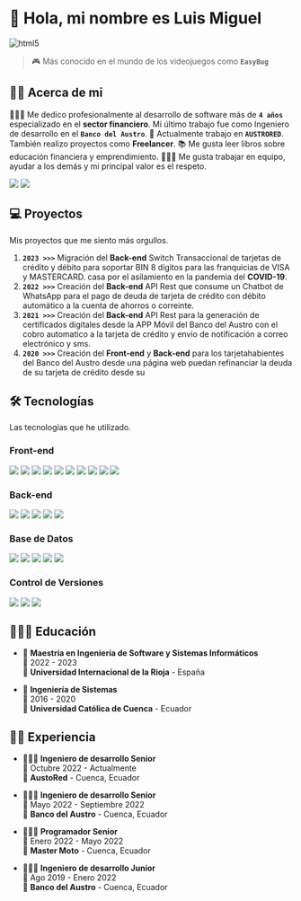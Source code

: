 # 👋 Hola, mi nombre es Luis Miguel 

![html5](https://img.shields.io/badge/Desarrollador%20Full%20Stack-1192ee)

> 🎮 Más conocido en el mundo de los videojuegos como **`EasyBug`** 

## 🙋‍♂️ Acerca de mi
👨🏻‍💻 Me dedico profesionalmente al desarrollo de software más de 
**`4 años`** especializado en el **sector financiero**. Mi último trabajo fue como Ingeniero de desarrollo en el **`Banco del Austro`**. 💼 Actualmente trabajo en **`AUSTRORED`**. También realizo proyectos como **Freelancer**.  📚 Me gusta leer libros sobre educación financiera y emprendimiento. 👨🏻‍🏫 Me gusta trabajar en equipo, ayudar a los demás y mi principal valor es el respeto.

[![](https://img.shields.io/badge/Linkedin-0A66C2?logo=linkedin)](https://www.linkedin.com/in/palaciosluismig)
[![](https://img.shields.io/badge/Instagram-black?logo=instagram)](https://www.instagram.com/palaciosluismig)

## 💻 Proyectos
Mis proyectos que me siento más orgullos.
1.  **`2023 >>>`** Migración del **Back-end** Switch Transaccional de tarjetas de crédito y débito para soportar BIN 8 dígitos para las franquicias de VISA y MASTERCARD.
casa por el asilamiento en la pandemia del **COVID-19**.
2.  **`2022 >>>`** Creación del **Back-end** API Rest que consume un Chatbot de WhatsApp para el pago de deuda de tarjeta de crédito con débito automático a la cuenta de ahorros o correinte.
3. **`2021 >>>`** Creación del **Back-end** API Rest para la generación de certificados digitales desde la APP Móvil del Banco del Austro con el cobro automatico a la tarjeta de crédito y envio de notificación a correo electrónico y sms.
4. **`2020 >>>`** Creación del **Front-end** y **Back-end**  para los tarjetahabientes del Banco del Austro desde una página web puedan refinanciar la deuda de su tarjeta de crédito desde su 

## 🛠️ Tecnologías
Las tecnologías que he utilizado.

### **Front-end**

<!-- [![html5](https://img.shields.io/badge/HMTL-E34F26?style=for-the-badge&logo=html5&logoColor=white&labelColor=101010)]()
[![css3](https://img.shields.io/badge/CSS-1572B6?style=for-the-badge&logo=css3&logoColor=white&labelColor=101010)]()
[![JavaScript](https://img.shields.io/badge/JavaScript-F7DF1E?style=for-the-badge&logo=javascript&logoColor=white&labelColor=101010)]()
[![typescript](https://img.shields.io/badge/typescript-3178C6?style=for-the-badge&logo=typescript&logoColor=white&labelColor=101010)]()
[![React](https://img.shields.io/badge/React-61DAFB?style=for-the-badge&logo=react&logoColor=white&labelColor=101010)]()
[![angular](https://img.shields.io/badge/angular-c3002f?style=for-the-badge&logo=angular&logoColor=white&labelColor=101010)]()
[![django](https://img.shields.io/badge/django-092E20?style=for-the-badge&logo=django&logoColor=white&labelColor=101010)]()
[![.net](https://img.shields.io/badge/ASP.net-512BD4?style=for-the-badge&logo=dotnet&logoColor=white&labelColor=101010)]()
[![Astro](https://img.shields.io/badge/Astro-BC52EE?style=for-the-badge&logo=astro&logoColor=white&labelColor=101010)]()
[![Astro](https://img.shields.io/badge/Tailwind-06B6D4?style=for-the-badge&logo=tailwindcss&logoColor=white&labelColor=101010)]() -->

[![](https://img.shields.io/badge/HTML-black?logo=html5)]()
[![](https://img.shields.io/badge/CSS-black?logo=css3)]()
[![](https://img.shields.io/badge/JavaScript-black?logo=javascript)]()
[![](https://img.shields.io/badge/TypeScript-black?logo=typescript)]()
[![](https://img.shields.io/badge/React-black?logo=react)]()
[![](https://img.shields.io/badge/Angular-black?logo=angular)]()
[![](https://img.shields.io/badge/Django-black?logo=django)]()
[![](https://img.shields.io/badge/ASP.NET-black?logo=dotnet)]()
[![](https://img.shields.io/badge/Astro-black?logo=astro)]()
[![](https://img.shields.io/badge/Tailwind-black?logo=tailwindcss)]()

### **Back-end**

<!-- [![java](https://img.shields.io/badge/java-f89820?style=for-the-badge&logo=java&logoColor=white&labelColor=101010)]()
[![python](https://img.shields.io/badge/python-3776AB?style=for-the-badge&logo=python&logoColor=white&labelColor=101010)]()
[![csharp](https://img.shields.io/badge/csharp-512BD4?style=for-the-badge&logo=csharp&logoColor=white&labelColor=101010)]()
[![spring](https://img.shields.io/badge/spring%20boot-6DB33F?style=for-the-badge&logo=springboot&logoColor=white&labelColor=101010)]()
[![docker](https://img.shields.io/badge/docker-2496ED?style=for-the-badge&logo=docker&logoColor=white&labelColor=101010)]() -->

[![](https://img.shields.io/badge/Java-black?logo=oracle)]()
[![](https://img.shields.io/badge/Python-black?logo=python)]()
[![](https://img.shields.io/badge/Csharp-black?logo=csharp)]()
[![](https://img.shields.io/badge/Spring%20Boot-black?logo=springboot)]()
[![](https://img.shields.io/badge/Docker-black?logo=docker)]()

### **Base de Datos**

<!-- [![microsoftsqlserver](https://img.shields.io/badge/sql%20server-F05032?style=for-the-badge&logo=microsoftsqlserver&logoColor=white&labelColor=101010)]()
[![mysql](https://img.shields.io/badge/mysql-4479A1?style=for-the-badge&logo=mysql&logoColor=white&labelColor=101010)]()
[![postgresql](https://img.shields.io/badge/postgreSQL-4169E1?style=for-the-badge&logo=postgresql&logoColor=white&labelColor=101010)]()
[![sqlite](https://img.shields.io/badge/sqlite-003B57?style=for-the-badge&logo=sqlite&logoColor=white&labelColor=101010)]()
[![mongodb](https://img.shields.io/badge/mongodb-47A248?style=for-the-badge&logo=mongodb&logoColor=white&labelColor=101010)]() -->

[![](https://img.shields.io/badge/SQL%20Server-black?logo=microsoftsqlserver)]()
[![](https://img.shields.io/badge/MySQL-black?logo=mysql)]()
[![](https://img.shields.io/badge/PostgreSQL-black?logo=postgresql)]()
[![](https://img.shields.io/badge/SQLite-black?logo=sqlite)]()
[![](https://img.shields.io/badge/MongoDB-black?logo=mongodb)]()

### **Control de Versiones**

<!-- [![csharp](https://img.shields.io/badge/git-F05032?style=for-the-badge&logo=git&logoColor=white&labelColor=101010)]()
[![github](https://img.shields.io/badge/github-BFBBBB?style=for-the-badge&logo=github&logoColor=white&labelColor=101010)]()
[![gitlab](https://img.shields.io/badge/GitLab-FC6D26?style=for-the-badge&logo=gitlab&logoColor=white&labelColor=101010)]() -->

[![](https://img.shields.io/badge/Git-black?logo=git)]()
[![](https://img.shields.io/badge/GitHub-black?logo=github)]()
[![](https://img.shields.io/badge/GitLab-black?logo=gitlab)]()

## 👨🏻‍🎓 Educación

- 📖 **Maestría en Ingeniería de Software y Sistemas Informáticos**\
📆 2022 - 2023\
📍 **Universidad Internacional de la Rioja** - España

- 📖 **Ingeniería de Sistemas**\
📆 2016 - 2020\
📍 **Universidad Católica de Cuenca** - Ecuador

## 💪🏻 Experiencia

- 👨🏻‍💻 **Ingeniero de desarrollo Senior**\
📆 Octubre 2022 - Actualmente \
📍 **AustoRed** - Cuenca, Ecuador

- 👨🏻‍💻 **Ingeniero de desarrollo Senior**\
📆 Mayo 2022 - Septiembre 2022\
📍 **Banco del Austro** - Cuenca, Ecuador

- 👨🏻‍💻 **Programador Senior**\
📆 Enero 2022 - Mayo 2022\
📍 **Master Moto** - Cuenca, Ecuador

- 👨🏻‍💻 **Ingeniero de desarrollo Junior**\
📆 Ago 2019 - Enero 2022\
📍 **Banco del Austro** - Cuenca, Ecuador
